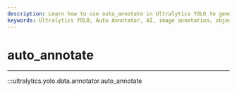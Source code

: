 ```yaml
---
description: Learn how to use auto_annotate in Ultralytics YOLO to generate annotations automatically for your dataset. Simplify object detection workflows.
keywords: Ultralytics YOLO, Auto Annotator, AI, image annotation, object detection, labelling, tool
---
```


# auto_annotate
---
:::ultralytics.yolo.data.annotator.auto_annotate
<br><br>
